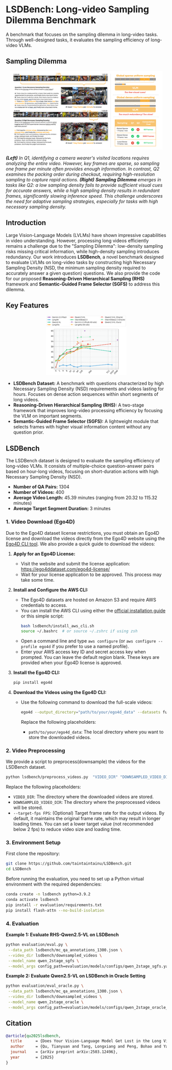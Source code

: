 # LSDBench: Long-video Sampling Dilemma Benchmark


A benchmark that focuses on the sampling dilemma in long-video tasks. Through well-designed tasks, it evaluates the sampling efficiency of long-video VLMs.

## Sampling Dilemma

<div align=center>
<img width="95%" src="assets/teaser.png"/>
</div>

***(Left)** In Q1, identifying a camera wearer's visited locations requires analyzing the entire video. However, key frames are sparse, so sampling one frame per minute often provides enough information. In contrast, Q2 examines the packing order during checkout, requiring high-resolution sampling to capture rapid actions. **(Right)** **Sampling Dilemma** emerges in tasks like Q2: a low sampling density fails to provide sufficient visual cues for accurate answers, while a high sampling density results in redundant frames, significantly slowing inference speed. This challenge underscores the need for adaptive sampling strategies, especially for tasks with high necessary sampling density.*


## Introduction

Large Vision-Language Models (LVLMs) have shown impressive capabilities in video understanding. However, processing long videos efficiently remains a challenge due to the "Sampling Dilemma": low-density sampling risks missing critical information, while high-density sampling introduces redundancy. Our work introduces **LSDBench**, a novel benchmark designed to evaluate LVLMs on long-video tasks by constructing high Necessary Sampling Density (NSD, the minimum sampling density required to accurately answer a given question) questions. We also provide the code for our proposed **Reasoning-Driven Hierarchical Sampling (RHS)** framework and **Semantic-Guided Frame Selector (SGFS)** to address this dilemma.

## Key Features

<div align=center>
<img width="50%" src="assets/accuracy_vs_frames.png"/>
</div>


*   **LSDBench Dataset:** A benchmark with questions characterized by high Necessary Sampling Density (NSD) requirements and videos lasting for hours.  Focuses on dense action sequences within short segments of long videos.
*   **Reasoning-Driven Hierarchical Sampling (RHS):** A two-stage framework that improves long-video processing efficiency by focusing the VLM on important segments.
*   **Semantic-Guided Frame Selector (SGFS):** A lightweight module that selects frames with higher visual information content without any question prior.

## LSDBench


The LSDBench dataset is designed to evaluate the sampling efficiency of long-video VLMs. It consists of multiple-choice question-answer pairs based on hour-long videos, focusing on short-duration actions with high Necessary Sampling Density (NSD).

*   **Number of QA Pairs:** 1304
*   **Number of Videos:** 400
*   **Average Video Length:** 45.39 minutes (ranging from 20.32 to 115.32 minutes)
*   **Average Target Segment Duration:** 3 minutes

### 1. Video Download (Ego4D)

Due to the Ego4D dataset license restrictions, you must obtain an Ego4D license and download the videos directly from the Ego4D website using the [Ego4D CLI tool](https://github.com/facebookresearch/Ego4d/tree/main/ego4d/cli). We also provide a quick guide to download the videos:


1.  **Apply for an Ego4D License:**

    *   Visit the website and submit the license application: https://ego4ddataset.com/ego4d-license/
    *   Wait for your license application to be approved. This process may take some time.

2.  **Install and Configure the AWS CLI:**

    *   The Ego4D datasets are hosted on Amazon S3 and require AWS credentials to access.
    *   You can install the AWS CLI using either the [official installation guide](https://aws.amazon.com/cli/) or this simple script:
        ```bash
        bash lsdbench/install_aws_cli.sh
        source ~/.bashrc  # or source ~/.zshrc if using zsh
        ```
    *   Open a command line and type `aws configure` (or `aws configure --profile ego4d` if you prefer to use a named profile).
    *   Enter your AWS access key ID and secret access key when prompted. You can leave the default region blank. These keys are provided when your Ego4D license is approved.

3.  **Install the Ego4D CLI:**

    ```bash
    pip install ego4d
    ```

4.  **Download the Videos using the Ego4D CLI:**

    *   Use the following command to download the full-scale videos:

        ```bash
        ego4d --output_directory="path/to/your/ego4d_data" --datasets full_scale --video_uid_file "lsdbench/video_ids.txt" 
        ```

        Replace the following placeholders:

        *   `path/to/your/ego4d_data`: The local directory where you want to store the downloaded videos.

### 2. Video Preprocessing

We provide a script to preprocess(downsample) the videos for the LSDBench dataset.

```bash
python lsdbench/preprocess_videos.py  "VIDEO_DIR" "DOWNSAMPLED_VIDEO_DIR" "lsdbench/video_ids.txt" [--target-fps FPS]
```

Replace the following placeholders:

*   `VIDEO_DIR`: The directory where the downloaded videos are stored.
*   `DOWNSAMPLED_VIDEO_DIR`: The directory where the preprocessed videos will be stored.
*   `--target-fps FPS`: (Optional) Target frame rate for the output videos. By default, it maintains the original frame rate, which may result in longer loading times. You can set a lower target value (not recommended below 2 fps) to reduce video size and loading time.

### 3. Environment Setup

First clone the repository:

```bash
git clone https://github.com/taintaintainu/LSDBench.git
cd LSDBench
```

Before running the evaluation, you need to set up a Python virtual environment with the required dependencies:

```bash
conda create -n lsdbench python=3.9.2
conda activate lsdbench
pip install -r evaluation/requirements.txt
pip install flash-attn --no-build-isolation
```

### 4. Evaluation

**Example 1: Evaluate RHS-Qwen2.5-VL on LSDBench**
```bash
python evaluation/eval.py \
 --data_path lsdbench/mc_qa_annotations_1300.json \
 --video_dir lsdbench/downsampled_videos \
 --model_name qwen_2stage_sgfs \
 --model_args config_path=evaluation/models/configs/qwen_2stage_sgfs.yaml,use_flash_attention_2=True
```

**Example 2: Evaluate Qwen2.5-VL on LSDBench in Oracle Setting**
```bash
python evaluation/eval_oracle.py \
 --data_path lsdbench/mc_qa_annotations_1300.json \
 --video_dir lsdbench/downsampled_videos \
 --model_name qwen_2stage_oracle \
 --model_args config_path=evaluation/models/configs/qwen_2stage_oracle_1fps.yaml,use_flash_attention_2=True
```

## Citation

```bibtex
@article{qu2025lsdbench,
  title      = {Does Your Vision-Language Model Get Lost in the Long Video Sampling Dilemma?},
  author     = {Qu, Tianyuan and Tang, Longxiang and Peng, Bohao and Yang, Senqiao and Yu, Bei and Jia, Jiaya},
  journal    = {arXiv preprint arXiv:2503.12496},
  year       = {2025}
}
```